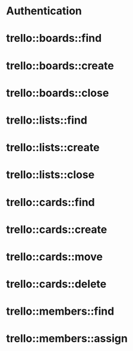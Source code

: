 # Authentication
# trello::boards::find
# trello::boards::create
# trello::boards::close
# trello::lists::find
# trello::lists::create
# trello::lists::close
# trello::cards::find
# trello::cards::create
# trello::cards::move
# trello::cards::delete
# trello::members::find
# trello::members::assign
